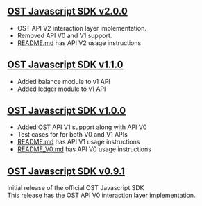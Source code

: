 [OST Javascript SDK v2.0.0](https://github.com/ostdotcom/ost-sdk-js/tree/v2.0.0)
---

* OST API V2 interaction layer implementation.
* Removed API V0 and V1 support.
* [README.md](README.md) has API V2 usage instructions


[OST Javascript SDK v1.1.0](https://github.com/ostdotcom/ost-sdk-js/tree/v1.1.0)
---

* Added balance module to v1 API
* Added ledger module to v1 API

[OST Javascript SDK v1.0.0](https://github.com/ostdotcom/ost-sdk-js/tree/v1.0.0)
---

* Added OST API V1 support along with API V0 
* Test cases for for both V0 and V1 APIs
* [README.md](README.md) has API V1 usage instructions
* [README_V0.md](README.md) has API V0 usage instructions  

[OST Javascript SDK v0.9.1](https://github.com/ostdotcom/ost-sdk-js/tree/v0.9.1)
---
Initial release of the official OST Javascript SDK<br />
This release has the OST API V0 interaction layer implementation.